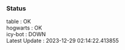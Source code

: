 ### Status


table : OK  
hogwarts : OK  
icy-bot : DOWN  
Latest Update : 2023-12-29 02:14:22.413855

